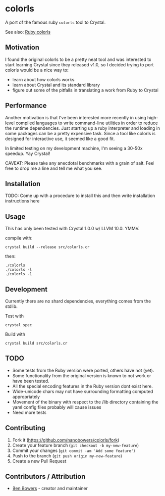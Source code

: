 # colorls

A port of the famous ruby `colorls` tool to Crystal.

See also: [Ruby colorls](https://github.com/athityakumar/colorls)

## Motivation

I found the original colorls to be a pretty neat tool and was interested to start learning Crystal since they released v1.0, so I decided trying to port colorls would be a nice way to:
+ learn about how colorls works
+ learn about Crystal and its standard library
+ figure out some of the pitfalls in translating a work from Ruby to Crystal

## Performance

Another motivation is that I've been interested more recently in using high-level compiled languages to write command-line utilities in order to reduce the runtime dependencies.  Just starting up a ruby interpreter and loading in some packages can be a pretty expensive task.  Since a tool like colorls is designed for interactive use, it seemed like a good fit.

In limited testing on my development machine, I'm seeing a 30-50x speedup.  Yay Crystal!

CAVEAT: Please take any anecdotal benchmarks with a grain of salt.  Feel free to drop me a line and tell me what you see.

## Installation

TODO: Come up with a procedure to install this and then write installation instructions here

## Usage

This has only been tested with Crystal 1.0.0 w/ LLVM 10.0.  YMMV.

compile with:
```
crystal build --release src/colorls.cr
```

then:
```
./colorls
./colorls -l
./colorls -1
```

## Development

Currently there are no shard dependencies, everything comes from the stdlib.

Test with
```
crystal spec
```

Build with
```
crystal build src/colorls.cr
```

## TODO
- Some tests from the Ruby version were ported, others have not (yet).
- Some functionality from the original version is known to not work or have been tested.
- All the special encoding features in the Ruby version dont exist here.
- Wide-unicode chars may not have surrounding formatting computed appropriately
- Movement of the binary with respect to the /lib directory containing the yaml config files probably will cause issues
- Need more tests

## Contributing

1. Fork it (<https://github.com/nanobowers/colorls/fork>)
2. Create your feature branch (`git checkout -b my-new-feature`)
3. Commit your changes (`git commit -am 'Add some feature'`)
4. Push to the branch (`git push origin my-new-feature`)
5. Create a new Pull Request

## Contributors / Attribution
- [Ben Bowers](https://github.com/nanobowers) - creator and maintainer

